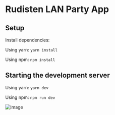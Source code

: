 # Rudisten LAN Party App

## Setup

Install dependencies:

Using yarn: `yarn install`

Using npm: `npm install`

## Starting the development server

Using yarn: `yarn dev`

Using npm: `npm run dev`

![image](https://user-images.githubusercontent.com/22593897/213475875-ef3f6431-37d1-4d68-8ded-3120fd9fd704.png)

